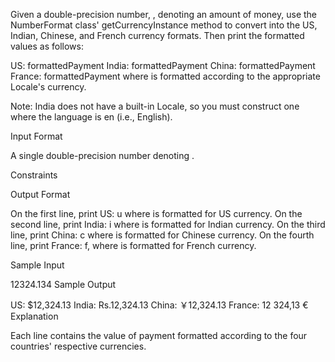 Given a double-precision number, , denoting an amount of money, use the NumberFormat class' getCurrencyInstance method to convert  into the US, Indian, Chinese, and French currency formats. Then print the formatted values as follows:

US: formattedPayment
India: formattedPayment
China: formattedPayment
France: formattedPayment
where  is  formatted according to the appropriate Locale's currency.

Note: India does not have a built-in Locale, so you must construct one where the language is en (i.e., English).

Input Format

A single double-precision number denoting .

Constraints

Output Format

On the first line, print US: u where  is  formatted for US currency.
On the second line, print India: i where  is  formatted for Indian currency.
On the third line, print China: c where  is  formatted for Chinese currency.
On the fourth line, print France: f, where  is  formatted for French currency.

Sample Input

12324.134
Sample Output

US: $12,324.13
India: Rs.12,324.13
China: ￥12,324.13
France: 12 324,13 €
Explanation

Each line contains the value of payment formatted according to the four countries' respective currencies.
